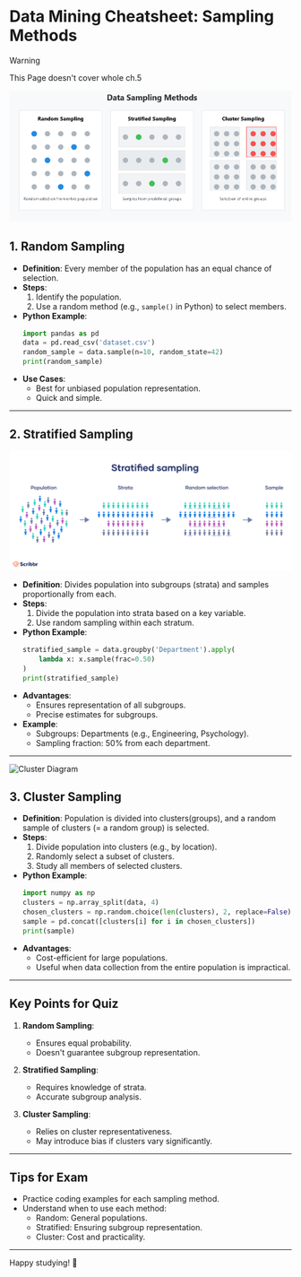 # Data Mining Cheatsheet: Sampling Methods 
> [!WARNING]
> This Page doesn't cover whole ch.5

![Intro](assets/main.png)
## 1. Random Sampling
- **Definition**: Every member of the population has an equal chance of selection.
- **Steps**:
  1. Identify the population.
  2. Use a random method (e.g., `sample()` in Python) to select members.
- **Python Example**:
  ```python
  import pandas as pd
  data = pd.read_csv('dataset.csv')
  random_sample = data.sample(n=10, random_state=42)
  print(random_sample)
  ```
- **Use Cases**:
  - Best for unbiased population representation.
  - Quick and simple.

---

## 2. Stratified Sampling
![Strata representation](assets/strata.png)
- **Definition**: Divides population into subgroups (strata) and samples proportionally from each.
- **Steps**:
  1. Divide the population into strata based on a key variable.
  2. Use random sampling within each stratum.
- **Python Example**:
  ```python
  stratified_sample = data.groupby('Department').apply(
      lambda x: x.sample(frac=0.50)
  )
  print(stratified_sample)
  ```
- **Advantages**:
  - Ensures representation of all subgroups.
  - Precise estimates for subgroups.
- **Example**:
  - Subgroups: Departments (e.g., Engineering, Psychology).
  - Sampling fraction: 50% from each department.

---
![Cluster Diagram](Cluster-sampling.png)
## 3. Cluster Sampling
- **Definition**: Population is divided into clusters(groups), and a random sample of clusters (= a random group) is selected.
- **Steps**:
  1. Divide population into clusters (e.g., by location).
  2. Randomly select a subset of clusters.
  3. Study all members of selected clusters.
- **Python Example**:
  ```python
  import numpy as np
  clusters = np.array_split(data, 4)
  chosen_clusters = np.random.choice(len(clusters), 2, replace=False)
  sample = pd.concat([clusters[i] for i in chosen_clusters])
  print(sample)
  ```
- **Advantages**:
  - Cost-efficient for large populations.
  - Useful when data collection from the entire population is impractical.

---

## Key Points for Quiz
1. **Random Sampling**:
   - Ensures equal probability.
   - Doesn't guarantee subgroup representation.

2. **Stratified Sampling**:
   - Requires knowledge of strata.
   - Accurate subgroup analysis.

3. **Cluster Sampling**:
   - Relies on cluster representativeness.
   - May introduce bias if clusters vary significantly.

---

## Tips for Exam
- Practice coding examples for each sampling method.
- Understand when to use each method:
  - Random: General populations.
  - Stratified: Ensuring subgroup representation.
  - Cluster: Cost and practicality.

---

Happy studying! 🚀
